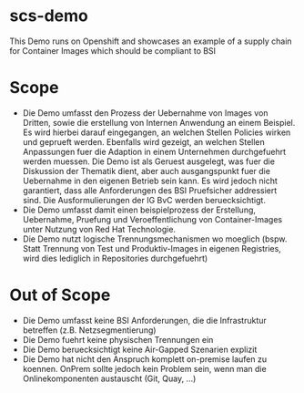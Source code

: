 # scs-demo
This Demo runs on Openshift and showcases an example of a supply chain for Container Images which should be compliant to BSI

# Scope
* Die Demo umfasst den Prozess der Uebernahme von Images von Dritten, sowie die erstellung von Internen Anwendung an einem Beispiel. Es wird hierbei darauf eingegangen, an welchen Stellen Policies wirken und geprueft werden. Ebenfalls wird gezeigt, an welchen Stellen Anpassungen fuer die Adaption in einem Unternehmen durchgefuehrt werden muessen. Die Demo ist als Geruest ausgelegt, was fuer die Diskussion der Thematik dient, aber auch ausgangspunkt fuer die Uebernahme in den eigenen Betrieb sein kann. Es wird jedoch nicht garantiert, dass alle Anforderungen des BSI Pruefsicher addressiert sind. Die Ausformulierungen der IG BvC werden beruecksichtigt.
* Die Demo umfasst damit einen beispielprozess der Erstellung, Uebernahme, Pruefung und Veroeffentlichung von Container-Images unter Nutzung von Red Hat Technologie.
* Die Demo nutzt logische Trennungsmechanismen wo moeglich (bspw. Statt Trennung von Test und Produktiv-Images in eigenen Registries, wird dies lediglich in Repositories durchgefuehrt)

# Out of Scope
* Die Demo umfasst keine BSI Anforderungen, die die Infrastruktur betreffen (z.B. Netzsegmentierung)
* Die Demo fuehrt keine physischen Trennungen ein
* Die Demo beruecksichtigt keine Air-Gapped Szenarien explizit
* Die Demo hat nicht den Anspruch komplett on-premise laufen zu koennen. OnPrem sollte jedoch kein Problem sein, wenn man die Onlinekomponenten austauscht (Git, Quay, ...)